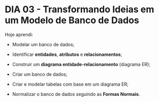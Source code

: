 # DIA 03 - Transformando Ideias em um Modelo de Banco de Dados

Hoje aprendi:

- Modelar um banco de dados;

- Identificar **entidades**, **atributos** e **relacionamentos**;
- Construir um **diagrama entidade-relacionamento** (diagrama ER);
- Criar um banco de dados;
- Criar e modelar tabelas com base em um diagrama ER;
- Normalizar o banco de dados seguindo as **Formas Normais**.
